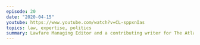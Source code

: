 ```yaml
---
episode: 20
date: "2020-04-15"
youtube: https://www.youtube.com/watch?v=CL-sppxnIas
topics: law, expertise, politics
summary: Lawfare Managing Editor and a contributing writer for The Atlantic
---
```

